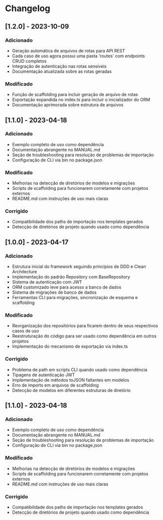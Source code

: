 # Changelog

## [1.2.0] - 2023-10-09

### Adicionado
- Geração automática de arquivos de rotas para API REST
- Cada caso de uso agora possui uma pasta 'routes' com endpoints CRUD completos
- Integração de autenticação nas rotas sensíveis
- Documentação atualizada sobre as rotas geradas

### Modificado
- Função de scaffolding para incluir geração de arquivo de rotas
- Exportação expandida no index.ts para incluir o inicializador do ORM
- Documentação aprimorada sobre estrutura de arquivos

## [1.1.0] - 2023-04-18

### Adicionado
- Exemplo completo de uso como dependência
- Documentação abrangente no MANUAL.md
- Seção de troubleshooting para resolução de problemas de importação
- Configuração de CLI via bin no package.json

### Modificado
- Melhorias na detecção de diretórios de modelos e migrações
- Scripts de scaffolding para funcionarem corretamente com projetos externos
- README.md com instruções de uso mais claras

### Corrigido
- Compatibilidade dos paths de importação nos templates gerados
- Detecção de diretórios de projeto quando usado como dependência

## [1.0.0] - 2023-04-17

### Adicionado
- Estrutura inicial do framework seguindo princípios de DDD e Clean Architecture
- Implementação do padrão Repository com BaseRepository
- Sistema de autenticação com JWT
- ORM customizado leve para acesso a banco de dados
- Sistema de migrações de banco de dados
- Ferramentas CLI para migrações, sincronização de esquema e scaffolding

### Modificado
- Reorganização dos repositórios para ficarem dentro de seus respectivos casos de uso
- Reestruturação do código para ser usado como dependência em outros projetos
- Implementação do mecanismo de exportação via index.ts

### Corrigido
- Problema de path em scripts CLI quando usado como dependência
- Tipagens de autenticação JWT
- Implementação de métodos toJSON faltantes em modelos
- Erro de imports em arquivos de scaffolding
- Detecção de modelos em diferentes estruturas de diretório

## [1.1.0] - 2023-04-18

### Adicionado
- Exemplo completo de uso como dependência
- Documentação abrangente no MANUAL.md
- Seção de troubleshooting para resolução de problemas de importação
- Configuração de CLI via bin no package.json

### Modificado
- Melhorias na detecção de diretórios de modelos e migrações
- Scripts de scaffolding para funcionarem corretamente com projetos externos
- README.md com instruções de uso mais claras

### Corrigido
- Compatibilidade dos paths de importação nos templates gerados
- Detecção de diretórios de projeto quando usado como dependência
